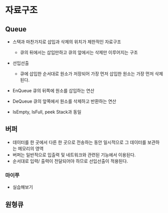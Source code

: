 # 자료구조
## Queue

- 스택과 마찬가지로 삽입과 삭제의 위치가 제한적인 자료구조
    - 큐의 뒤에서는 삽입만하고 큐의 앞에서는 삭제만 이루어지는 구조
    
- 선입선출
    - 큐에 삽입한 순서대로 원소가 저장되어 가장 먼저 삽입한 원소는 가장 먼저 삭제된다. 
    
- EnQueue 큐의 뒤쪽에 원소를 삽입하는 연산
- DeQueue 큐의 앞쪽에서 원소를 삭제하고 반환하는 연산
- IsEmpty, IsFull, peek Stack과 동일

## 버퍼
- 데이터를 한 곳에서 다른 한 곳으로 전송하는 동안 일시적으로 그 데이터를 보관하는 메모리의 영역
- 버퍼는 일반적으로 입출력 및 네트워크와 관련된 기능에서 이용된다.
- 순서대로 입력/ 출력이 전달되어야 하므로 선입선출이 적용된다.

### 마이쭈
- 실습해보기

## 원형큐
